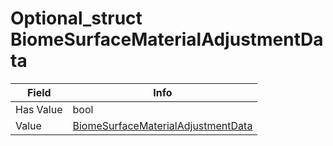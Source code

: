 # Optional_struct BiomeSurfaceMaterialAdjustmentData

<table><thead><tr><th>Field</th><th>Info</th></tr></thead><tbody>
<tr><td>Has Value</td><td>bool</td></tr>
<tr><td>Value</td><td><a href="../types/BiomeSurfaceMaterialAdjustmentData.md">BiomeSurfaceMaterialAdjustmentData</a></td></tr>
</tbody></table>